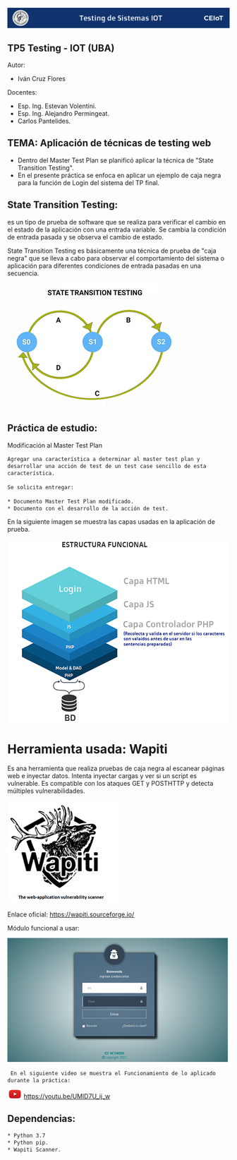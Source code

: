 ![header](imagenes/header.png)

## TP5 Testing - IOT (UBA)

Autor:
* Iván Cruz Flores

Docentes:

* Esp. Ing. Estevan Volentini.
* Esp. Ing. Alejandro Permingeat.
* Carlos Pantelides.

## TEMA: Aplicación de técnicas de testing web 

* Dentro del Master Test Plan se planificó aplicar la técnica de "State Transition Testing". 
* En el presente práctica se enfoca en aplicar un ejemplo de caja negra para la función de Login del sistema del TP final.

## State Transition Testing:
es un tipo de prueba de software que se realiza para verificar el cambio en el estado de la aplicación con una entrada variable. Se cambia la condición de entrada pasada y se observa el cambio de estado.

State Transition Testing es básicamente una técnica de prueba de "caja negra" que se lleva a cabo para observar el comportamiento del sistema o aplicación para diferentes condiciones de entrada pasadas en una secuencia.

![imagen_bdd](imagenes/State_transition.jpg)

## Práctica de estudio: 

Modificación al Master Test Plan

```
Agregar una característica a determinar al master test plan y desarrollar una acción de test de un test case sencillo de esta característica.

Se solicita entregar:

* Documento Master Test Plan modificado.
* Documento con el desarrollo de la acción de test.

```

En la siguiente imagen se muestra las capas usadas en la aplicación de prueba.

![imagen_bdd](imagenes/capas-funcional.jpg)

# Herramienta usada: Wapiti 

Es ana herramienta que realiza pruebas de caja negra al escanear páginas web e inyectar datos. Intenta inyectar cargas y ver si un script es vulnerable. Es compatible con los ataques GET y POSTHTTP y detecta múltiples vulnerabilidades.

![imagen_bdd](imagenes/herramienta.jpg)

Enlace oficial: https://wapiti.sourceforge.io/

Módulo funcional a usar:

![imagen_bdd](imagenes/aplicacion.jpg)

```
 En el siguiente video se muestra el Funcionamiento de lo aplicado durante la práctica:

```
![play1](imagenes/play.png) https://youtu.be/UMlD7U_ij_w

## Dependencias:
```
* Python 3.7
* Python pip.
* Wapiti Scanner.
```
